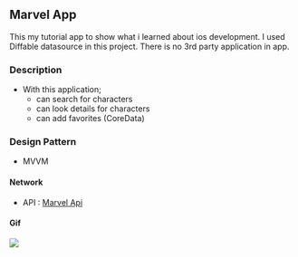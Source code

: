 ## Marvel App
This my tutorial app to show what i learned about ios development. I used Diffable datasource in this project. There is no 3rd party application in app.

### Description 
- With this application;
    - can search for characters
    - can look details for characters
    - can add favorites (CoreData)

 ### Design Pattern
- MVVM

 #### Network
- API : [Marvel Api](https://developer.marvel.com)        

 #### Gif
 ![](https://github.com/myildirim48/MarvelApp-Mvvm-Programmatic/blob/main/Marvel-App/MarvelApp.gif?raw=true)
